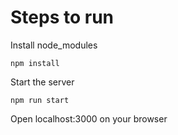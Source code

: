 # Steps to run

Install node_modules
```
npm install
```
Start the server

```
npm run start
```
Open localhost:3000 on your browser